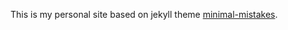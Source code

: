This is my personal site based on jekyll theme [minimal-mistakes](https://mmistakes.github.io/minimal-mistakes/).
